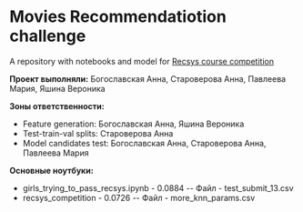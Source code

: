 # Movies Recommendatiotion challenge
A repository with notebooks and model for [Recsys course competition](https://www.kaggle.com/competitions/hse-rec-sys-challenge-2024)

**Проект выполняли:** Богославская Анна, Староверова Анна, Павлеева Мария, Яшина Вероника 

**Зоны ответственности:**
- Feature generation: Богославская Анна, Яшина Вероника 
- Test-train-val splits: Староверова Анна 
- Model candidates test: Богославская Анна, Староверова Анна, Павлеева Мария

**Основные ноутбуки:** 
- girls_trying_to_pass_recsys.ipynb - 0.0884
  -- Файл - test_submit_13.csv
- recsys_competition - 0.0726
  -- Файл - more_knn_params.csv
